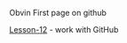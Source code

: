 Obvin
First page on github

[Lesson-12](https://obvin.github.io/first/one-index.html "first web") - work with GitHub
